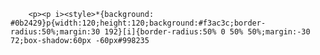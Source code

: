         <p><p i><style>*{background: #0b2429}p{width:120;height:120;background:#f3ac3c;border-radius:50%;margin:30 192}[i]{border-radius:50% 0 50% 50%;margin:-30 72;box-shadow:60px -60px#998235
